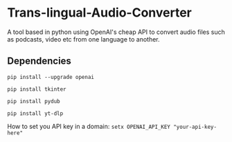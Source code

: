 # Trans-lingual-Audio-Converter
A tool based in python using OpenAI's cheap API to convert audio files such as podcasts, video etc from one language to another.


## Dependencies
```pip install --upgrade openai```

```pip install tkinter```

```pip install pydub```

```pip install yt-dlp```


How to set you API key in a domain:
```setx OPENAI_API_KEY "your-api-key-here"```
